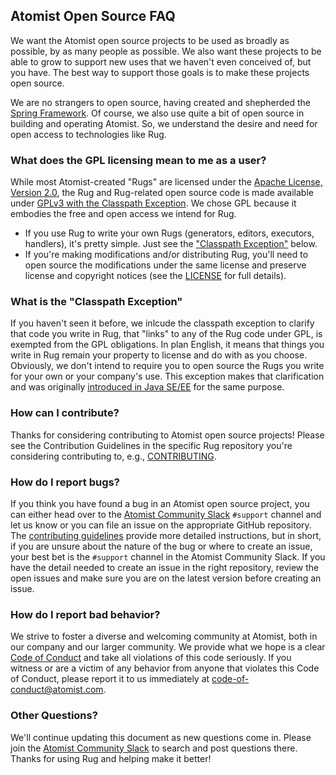 ## Atomist Open Source FAQ

We want the Atomist open source projects to be used as broadly as
possible, by as many people as possible. We also want these projects
to be able to grow to support new uses that we haven't even conceived
of, but you have. The best way to support those goals is to make these
projects open source.

We are no strangers to open source, having created and shepherded
the [Spring Framework][spring]. Of course, we also use quite a bit of
open source in building and operating Atomist. So, we understand the
desire and need for open access to technologies like Rug.

[spring]: https://en.wikipedia.org/wiki/Spring_Framework (Spring Framework)

### What does the GPL licensing mean to me as a user?

While most Atomist-created "Rugs" are licensed under
the [Apache License, Version 2.0][asl], the Rug and Rug-related open
source code is made available
under [GPLv3 with the Classpath Exception][gpl]. We chose GPL because
it embodies the free and open access we intend for Rug.

*   If you use Rug to write your own Rugs (generators, editors,
    executors, handlers), it's pretty simple. Just see the ["Classpath
    Exception"][cp] below.
*   If you're making modifications and/or distributing Rug, you'll
    need to open source the modifications under the same license and
    preserve license and copyright notices (see the [LICENSE][gpl] for
    full details).

[asl]: https://www.apache.org/licenses/LICENSE-2.0 (Apache License, Version 2.0)
[gpl]: https://github.com/atomist/rug/blob/master/LICENSE (Rug License)
[cp]: #what-is-the-classpath-exception

### What is the "Classpath Exception"

If you haven't seen it before, we inlcude the classpath exception to
clarify that code you write in Rug, that "links" to any of the Rug
code under GPL, is exempted from the GPL obligations. In plan English,
it means that things you write in Rug remain your property to license
and do with as you choose. Obviously, we don't intend to require you
to open source the Rugs you write for your own or your company's
use. This exception makes that clarification and was
originally [introduced in Java SE/EE][cpe] for the same purpose.

[cpe]: https://en.wikipedia.org/wiki/GPL_linking_exception#The_classpath_exception (Classpath Exception)

### How can I contribute?

Thanks for considering contributing to Atomist open source projects!
Please see the Contribution Guidelines in the specific Rug repository
you're considering contributing to, e.g., [CONTRIBUTING][contrib].

[contrib]: CONTRIBUTING.md (Contributing to Atomist Open Source Projects)

### How do I report bugs?

If you think you have found a bug in an Atomist open source project,
you can either head over to the [Atomist Community Slack][slack]
`#support` channel and let us know or you can file an issue on the
appropriate GitHub repository. The [contributing guidelines][contrib]
provide more detailed instructions, but in short, if you are unsure
about the nature of the bug or where to create an issue, your best bet
is the `#support` channel in the Atomist Community Slack. If you have
the detail needed to create an issue in the right repository, review
the open issues and make sure you are on the latest version before
creating an issue.

[slack]: https://join.atomist.com (Atomist Community Slack)

### How do I report bad behavior?

We strive to foster a diverse and welcoming community at Atomist, both
in our company and our larger community. We provide what we hope is a
clear [Code of Conduct][conduct] and take all violations of this code
seriously. If you witness or are a victim of any behavior from anyone
that violates this Code of Conduct, please report it to us immediately
at [code-of-conduct@atomist.com][email].

[conduct]: CODE_OF_CONDUCT.md (Atomist Code of Conduct)
[email]: mailto:code-of-conduct@atomist.com

### Other Questions?

We'll continue updating this document as new questions come in. Please
join the [Atomist Community Slack][slack] to search and post questions
there. Thanks for using Rug and helping make it better!
